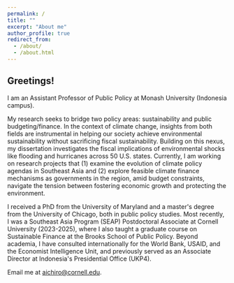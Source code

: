 ```yaml
---
permalink: /
title: ""
excerpt: "About me"
author_profile: true
redirect_from: 
  - /about/
  - /about.html
---
```



<h2> Greetings! </h2>

I am an Assistant Professor of Public Policy at Monash University (Indonesia campus). 

My research seeks to bridge two policy areas: sustainability and public budgeting/finance. In the context of climate change, insights from both fields are instrumental in helping our society achieve environmental sustainability without sacrificing fiscal sustainability. Building on this nexus, my dissertation investigates the fiscal implications of environmental shocks like flooding and hurricanes across 50 U.S. states. Currently, I am working on research projects that (1) examine the evolution of climate policy agendas in Southeast Asia and (2) explore feasible climate finance mechanisms as governments in the region, amid budget constraints, navigate the tension between fostering economic growth and protecting the environment.

I received a PhD from the University of Maryland and a master's degree from the University of Chicago, both in public policy studies. Most recently, I was a Southeast Asia Program (SEAP) Postdoctoral Associate at Cornell University (2023-2025), where I also taught a graduate course on Sustainable Finance at the Brooks School of Public Policy. Beyond academia, I have consulted internationally for the World Bank, USAID, and the Economist Intelligence Unit, and previously served as an Associate Director at Indonesia's Presidential Office (UKP4). 

Email me at [aichiro@cornell.edu](mailto:aichiro@cornell.edu).
